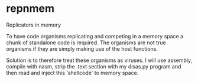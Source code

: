 repnmem
=======

Replicators in memory


To have code organisms replicating and competing in a memory space a chunk of
standalone code is required.  The organisms are not true organisms if they are
simply making use of the host functions.

Solution is to therefore treat these organisms as viruses.  I will use
assembly, compile with nasm, strip the .text section with my disas.py program
and then read and inject this 'shellcode' to memory space.
